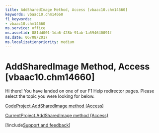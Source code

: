 ```yaml
---
title: AddSharedImage Method, Access [vbaac10.chm14660]
keywords: vbaac10.chm14660
f1_keywords:
- vbaac10.chm14660
ms.service: office
ms.assetid: 881dd001-1da6-428b-91ab-1a594640091f
ms.date: 06/08/2017
ms.localizationpriority: medium
---
```



# AddSharedImage Method, Access [vbaac10.chm14660]

Hi there! You have landed on one of our F1 Help redirector pages. Please select the topic you were looking for below.

[CodeProject.AddSharedImage method (Access)](https://msdn.microsoft.com/library/7e1e0455-65e0-820e-e25c-17989a40000b%28Office.15%29.aspx)

[CurrentProject.AddSharedImage method (Access)](https://msdn.microsoft.com/library/c6c02f12-6c5f-852a-65b7-a0ffbb3346fd%28Office.15%29.aspx)

[!include[Support and feedback](~/includes/feedback-boilerplate.md)]
